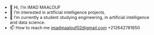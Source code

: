 - 👋 Hi, I’m IMAD MAALOUF 
- 👀 I’m interested in artificial intelligence projects.
- 🌱 I’m currently  a student studying engineering, in artificial intelligence and data science.
- 📫 How to reach me imadmaalouf02@gmail.com
                      +212642781650

<!---
imadmlf/imadmlf is a ✨ special ✨ repository because its `README.md` (this file) appears on your GitHub profile.
You can click the Preview link to take a look at your changes.
--->

